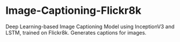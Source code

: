 # Image-Captioning-Flickr8k
Deep Learning-based Image Captioning Model using InceptionV3 and LSTM, trained on Flickr8k. Generates captions for images.
